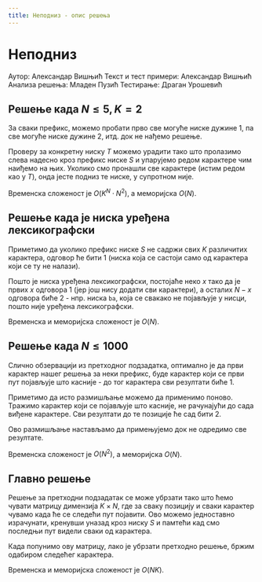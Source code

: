 ```yaml
---
title: Неподниз - опис решења
---
```


# Неподниз

Аутор: Александар Вишњић
Текст и тест примери: Александар Вишњић
Анализа решења: Младен Пузић
Тестирање: Драган Урошевић

## Решење када $N \leq 5, K = 2$
За сваки префикс, можемо пробати прво све могуће ниске дужине $1$, па све могуће ниске дужине $2$, итд. док не нађемо решење. 

Проверу за конкретну ниску $T$ можемо урадити тако што пролазимо слева надесно кроз префикс ниске $S$ и упарујемо редом карактере чим наиђемо на њих. Уколико смо пронашли све карактере (истим редом као у $T$), онда јесте подниз те ниске, у супротном није.

Временска сложеност је $O(K^N \cdot N^2)$, а меморијска $O(N)$.

## Решење када је ниска уређена лексикографски
Приметимо да уколико префикс ниске $S$ не садржи свих $K$ различитих карактера, одговор ће бити $1$ (ниска која се састоји само од карактера који се ту не налази). 

Пошто је ниска уређена лексикографски, постојаће неко $x$ тако да је првих $x$ одговора $1$ (јер још нису додати сви карактери), а осталих $N-x$ одговора биће 2 - нпр. ниска `ba`, која се свакако не појављује у нисци, пошто није уређена лексикографски.

Временска и меморијска сложеност је $O(N)$.

## Решење када $N \leq 1000$
Слично обзервацији из претходног подзадатка, оптимално је да први карактер нашег решења за неки префикс, буде карактер који се први пут појављује што касније - до тог карактера сви резултати биће $1$.

Приметимо да исто размишљање можемо да применимо поново. Тражимо карактер који се појављује што касније, не рачунајући до сада виђене карактере. Сви резултати до те позиције ће сад бити $2$. 

Ово размишљање настављамо да примењујемо док не одредимо све резултате.

Временска сложеност је $O(N^2)$, а меморијска $O(N)$.

## Главно решење
Решење за претходни подзадатак се може убрзати тако што ћемо чувати матрицу димензија $K \times N$, где за сваку позицију и сваки карактер чувамо када ће се следећи пут појавити. Ово можемо једноставно израчунати, кренувши уназад кроз ниску $S$ и памтећи кад смо последњи пут видели сваки од карактера.

Када попунимо ову матрицу, лако је убрзати претходно решење, бржим одабиром следећег карактера.

Временска и меморијска сложеност је $O(NK)$.
